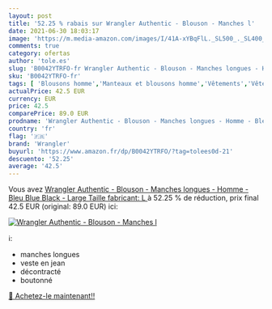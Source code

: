 ```yaml
---
layout: post
title: '52.25 % rabais sur Wrangler Authentic - Blouson - Manches l'
date: 2021-06-30 18:03:17
image: 'https://m.media-amazon.com/images/I/41A-xYBqFlL._SL500_._SL400_.jpg'
comments: true
category: ofertas
author: 'tole.es'
slug: 'B0042YTRFO-fr Wrangler Authentic - Blouson - Manches longues - Homme -...'
sku: 'B0042YTRFO-fr'
tags: [ 'Blousons homme','Manteaux et blousons homme','Vêtements','Vêtements homme','wrangler', ]
actualPrice: 42.5 EUR
currency: EUR
price: 42.5
comparePrice: 89.0 EUR
prodname: 'Wrangler Authentic - Blouson - Manches longues - Homme - Bleu  Blue Black  - Large  Taille fabricant: L '
country: 'fr'
flag: '🇫🇷'
brand: 'Wrangler'
buyurl: 'https://www.amazon.fr/dp/B0042YTRFO/?tag=tolees0d-21'
descuento: '52.25'
average: '42.5'
---
```


Vous avez [Wrangler Authentic - Blouson - Manches longues - Homme - Bleu  Blue Black  - Large  Taille fabricant: L ](https://www.amazon.fr/dp/B0042YTRFO/?tag=tolees0d-21)  à  52.25 % de réduction, prix final  42.5 EUR (original: 89.0 EUR) ici:

[![Wrangler Authentic - Blouson - Manches l](https://m.media-amazon.com/images/I/41A-xYBqFlL._SL500_._SL400_.jpg)](https://www.amazon.fr/dp/B0042YTRFO/?tag=tolees0d-21)

ℹ️:

- manches longues
- veste en jean
- décontracté
- boutonné

[🛒 Achetez-le maintenant!!](https://www.amazon.fr/dp/B0042YTRFO/?tag=tolees0d-21)
